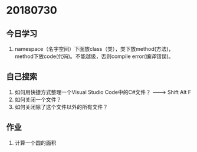 # 20180730

## 今日学习

1. namespace（名字空间）下面放class（类），类下放method(方法)，method下放code(代码)。不能越级，否则compile error(编译错误)。

## 自己搜索

1. 如何用快捷方式整理一个Visual Studio Code中的C#文件？  --->  Shift Alt F
2. 如何关闭一个文件？
3. 如何关闭除了这个文件以外的所有文件？

## 作业

1. 计算一个圆的面积